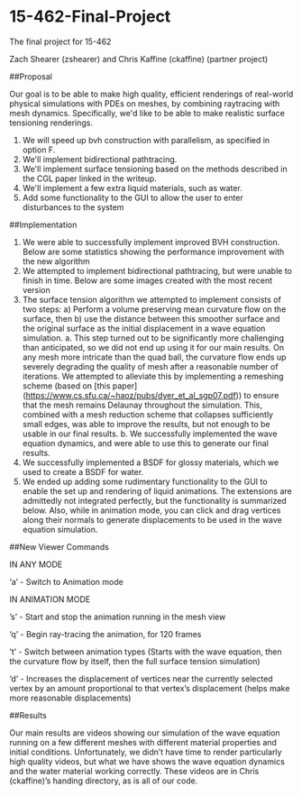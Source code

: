 # 15-462-Final-Project
The final project for 15-462

Zach Shearer (zshearer) and Chris Kaffine (ckaffine) (partner project)

##Proposal

Our goal is to be able to make high quality, efficient renderings of real-world physical simulations  with PDEs on meshes, by combining raytracing with mesh dynamics. Specifically, we'd like to be able to make realistic surface tensioning renderings.

1. We will speed up bvh construction with parallelism, as specified in option F.
2. We'll implement bidirectional pathtracing.
3. We'll implement surface tensioning based on the methods described in the CGL paper linked in the writeup.
4. We'll implement a few extra liquid materials, such as water.
5. Add some functionality to the GUI to allow the user to enter disturbances to the system

##Implementation

1. We were able to successfully implement improved BVH construction. Below are some statistics showing the performance improvement with the new algorithm
2. We attempted to implement bidirectional pathtracing, but were unable to finish in time. Below are some images created with the most recent version
3. The surface tension algorithm we attempted to implement consists of two steps: a) Perform a volume preserving mean curvature flow on the surface, then b) use the distance between this smoother surface and the original surface as the initial displacement in a wave equation simulation. 
	a. This step turned out to be significantly more challenging than anticipated, so we did not end up using it for our main results. On any mesh more intricate than the quad ball, the curvature flow ends up severely degrading the quality of mesh after a reasonable number of iterations. We attempted to alleviate this by implementing a remeshing scheme (based on [this paper] (https://www.cs.sfu.ca/~haoz/pubs/dyer_et_al_sgp07.pdf)) to ensure that the mesh remains Delaunay throughout the simulation. This, combined with a mesh reduction scheme that collapses sufficiently small edges, was able to improve the results, but not enough to be usable in our final results.
	b. We successfully implemented the wave equation dynamics, and were able to use this to generate our final results.
4. We successfully implemented a BSDF for glossy materials, which we used to create a BSDF for water.
5. We ended up adding some rudimentary functionality to the GUI to enable the set up and rendering of liquid animations. The extensions are admittedly not integrated perfectly, but the functionality is summarized below. Also, while in animation mode, you can click and drag vertices along their normals to generate displacements to be used in the wave equation simulation.

##New Viewer Commands

IN ANY MODE

‘a’ - Switch to Animation mode

IN ANIMATION MODE

’s’ - Start and stop the animation running in the mesh view

‘q’ - Begin ray-tracing the animation, for 120 frames

’t’ - Switch between animation types (Starts with the wave equation, then the curvature flow by itself, then the full surface tension simulation)

‘d’ - Increases the displacement of vertices near the currently selected vertex by an amount proportional to that vertex’s displacement (helps make more reasonable displacements)

##Results

Our main results are videos showing our simulation of the wave equation running on a few different meshes with different material properties and initial conditions. Unfortunately, we didn’t have time to render particularly high quality videos, but what we have shows the wave equation dynamics and the water material working correctly. These videos are in Chris (ckaffine)’s handing directory, as is all of our code.
